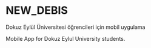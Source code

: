 # NEW_DEBIS
Dokuz Eylül Üniversitesi öğrencileri için mobil uygulama 

Mobile App for Dokuz Eylul University students.

